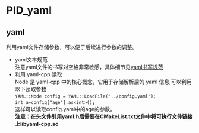 # PID_yaml
## yaml
利用yaml文件存储参数，可以便于后续进行参数的调整。
* yaml文本规范  
注意yaml文件的书写对空格非常敏感，具体细节见[yaml书写规范](https://blog.csdn.net/liukuan73/article/details/78031693)  
* 利用 yaml-cpp 读取  
Node 是 yaml-cpp 中的核心概念，它用于存储解析后的 yaml 信息,可以利用以下读取参数  
`YAML::Node config = YAML::LoadFile("../config.yaml");`  
`int a=config["age"].as<int>();`  
这样可以读取config.yaml中的age的参数。  
**注意：在头文件引用yaml.h后需要在CMakeList.txt文件中将可执行文件链接上libyaml-cpp.so**
